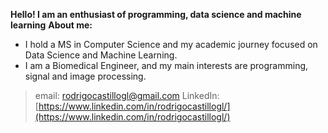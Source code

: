 **Hello! I am an enthusiast of programming, data science and machine learning**
**About me:**
* I hold a MS in Computer Science and my academic journey focused on Data Science and Machine Learning.
* I am a Biomedical Engineer, and my main interests are programming, signal and image processing.

> email: [rodrigocastillogl@gmail.com](rodrigocastillogl@gmail.com)
> LinkedIn: [https://www.linkedin.com/in/rodrigocastillogl/](https://www.linkedin.com/in/rodrigocastillogl/)
